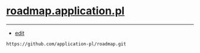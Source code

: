 # [roadmap.application.pl](https://roadmap.application.pl/#/)



---
+ [edit](https://github.com/application-pl/roadmap/edit/main/README.md)

```
https://github.com/application-pl/roadmap.git
```
